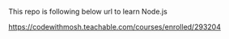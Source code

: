 This repo is following below url to learn Node.js

https://codewithmosh.teachable.com/courses/enrolled/293204
